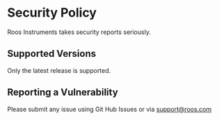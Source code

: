 # Security Policy

Roos Instruments takes security reports seriously.  

## Supported Versions

Only the latest release is supported.

## Reporting a Vulnerability

Please submit any issue using Git Hub Issues or via support@roos.com
